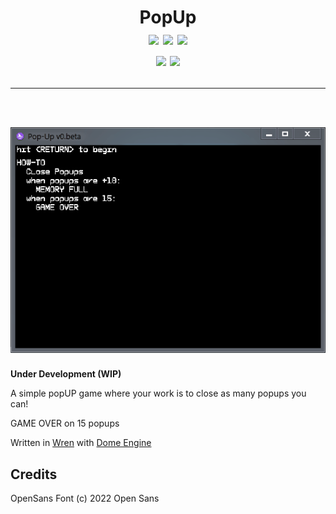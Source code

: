 <h1 align="center">
  PopUp<br>
  <img src="https://img.shields.io/badge/Code_Size-4.1 KB-blue.svg?style=for-the-badge">
  <img src="https://img.shields.io/badge/License-MIT-yellow?style=for-the-badge">
  <img src="https://img.shields.io/github/commit-activity/w/whmsft/popup?style=for-the-badge">
  <br>
  <a href="https://wren.io"> <img src="https://img.shields.io/badge/Written%20in-wren-grey.svg?style=for-the-badge"></a>
  <a href="https://domeengine.com"> <img src="https://img.shields.io/badge/Made%20with-dome-8d3cff.svg?style=for-the-badge"> </a>
  
  <br>
  <hr>
  <br>
  <img src="./play.gif">
</h1>

**Under Development (WIP)**

A simple popUP game where your work is to close as many popups you can!

GAME OVER on 15 popups

Written in [Wren](https://wren.io) with [Dome Engine](https://domeengine.com)

## Credits

OpenSans Font (c) 2022 Open Sans
